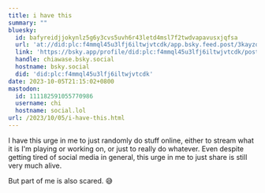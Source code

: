 ```yaml
---
title: i have this
summary: ""
bluesky:
  id: bafyreidjjokynlz5g6y3cvs5uvh6r43letd4msl7f2twdvapavusxjqfsa
  url: 'at://did:plc:f4mmql45u3lfj6iltwjvtcdk/app.bsky.feed.post/3kayzosejwd25'
  link: 'https://bsky.app/profile/did:plc:f4mmql45u3lfj6iltwjvtcdk/post/3kayzosejwd25'
  handle: chiawase.bsky.social
  hostname: bsky.social
  did: 'did:plc:f4mmql45u3lfj6iltwjvtcdk'
date: 2023-10-05T21:15:02+0800
mastodon:
  id: 111182591055770986
  username: chi
  hostname: social.lol
url: /2023/10/05/i-have-this.html
---
```


I have this urge in me to just randomly do stuff online, either to stream what it is I'm playing or working on, or just to really do whatever. Even despite getting tired of social media in general, this urge in me to just share is still very much alive.

But part of me is also scared. 😅

